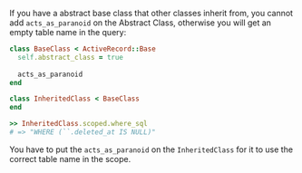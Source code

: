 If you have a abstract base class that other classes inherit from, you cannot add `acts_as_paranoid` on the Abstract Class, otherwise you will get an empty table name in the query:

```ruby
class BaseClass < ActiveRecord::Base
  self.abstract_class = true
  
  acts_as_paranoid
end

class InheritedClass < BaseClass
end

>> InheritedClass.scoped.where_sql
# => "WHERE (``.deleted_at IS NULL)"
```

You have to put the `acts_as_paranoid` on the `InheritedClass` for it to use the correct table name in the scope.